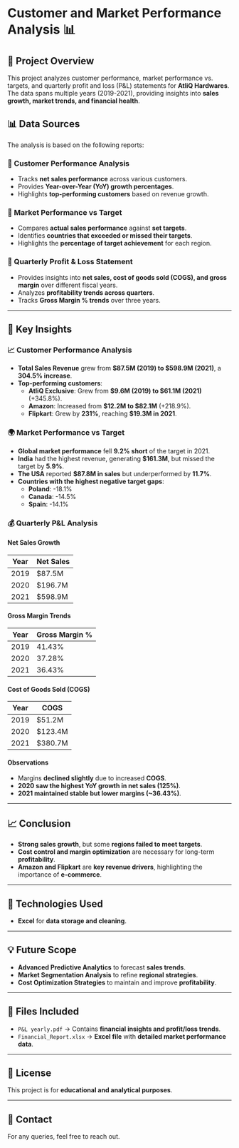 # Customer and Market Performance Analysis 📊

## 📌 Project Overview
This project analyzes customer performance, market performance vs. targets, and quarterly profit and loss (P&L) statements for **AtliQ Hardwares**. The data spans multiple years (2019-2021), providing insights into **sales growth, market trends, and financial health**.

## 📊 Data Sources
The analysis is based on the following reports:

### 🔹 Customer Performance Analysis
- Tracks **net sales performance** across various customers.
- Provides **Year-over-Year (YoY) growth percentages**.
- Highlights **top-performing customers** based on revenue growth.

### 🔹 Market Performance vs Target
- Compares **actual sales performance** against **set targets**.
- Identifies **countries that exceeded or missed their targets**.
- Highlights the **percentage of target achievement** for each region.

### 🔹 Quarterly Profit & Loss Statement
- Provides insights into **net sales, cost of goods sold (COGS), and gross margin** over different fiscal years.
- Analyzes **profitability trends across quarters**.
- Tracks **Gross Margin % trends** over three years.

---

## 🔎 Key Insights

### 📈 Customer Performance Analysis
- **Total Sales Revenue** grew from **$87.5M (2019) to $598.9M (2021)**, a **304.5% increase**.
- **Top-performing customers**:
  - **AtliQ Exclusive**: Grew from **$9.6M (2019) to $61.1M (2021)** (+345.8%).
  - **Amazon**: Increased from **$12.2M to $82.1M** (+218.9%).
  - **Flipkart**: Grew by **231%**, reaching **$19.3M in 2021**.

### 🌍 Market Performance vs Target
- **Global market performance** fell **9.2% short** of the target in 2021.
- **India** had the highest revenue, generating **$161.3M**, but missed the target by **5.9%**.
- **The USA** reported **$87.8M in sales** but underperformed by **11.7%**.
- **Countries with the highest negative target gaps**:
  - **Poland**: -18.1%
  - **Canada**: -14.5%
  - **Spain**: -14.1%

### 💰 Quarterly P&L Analysis
#### **Net Sales Growth**
| Year | Net Sales |
|------|------------|
| 2019 | $87.5M |
| 2020 | $196.7M |
| 2021 | $598.9M |

#### **Gross Margin Trends**
| Year | Gross Margin % |
|------|--------------|
| 2019 | 41.43% |
| 2020 | 37.28% |
| 2021 | 36.43% |

#### **Cost of Goods Sold (COGS)**
| Year | COGS |
|------|------|
| 2019 | $51.2M |
| 2020 | $123.4M |
| 2021 | $380.7M |

#### **Observations**
- Margins **declined slightly** due to increased **COGS**.
- **2020 saw the highest YoY growth in net sales (125%)**.
- **2021 maintained stable but lower margins (~36.43%)**.

---

## 📈 Conclusion
- **Strong sales growth**, but some **regions failed to meet targets**.
- **Cost control and margin optimization** are necessary for long-term **profitability**.
- **Amazon and Flipkart** are **key revenue drivers**, highlighting the importance of **e-commerce**.

---

## 🚀 Technologies Used
- **Excel** for **data storage and cleaning**.

---

## 💡 Future Scope
- **Advanced Predictive Analytics** to forecast **sales trends**.
- **Market Segmentation Analysis** to refine **regional strategies**.
- **Cost Optimization Strategies** to maintain and improve **profitability**.

---

## 📂 Files Included
- `P&L yearly.pdf` → Contains **financial insights and profit/loss trends**.
- `Financial_Report.xlsx` → **Excel file** with **detailed market performance data**.

---

## 📜 License
This project is for **educational and analytical purposes**.

---

## 🔗 Contact
For any queries, feel free to reach out.


